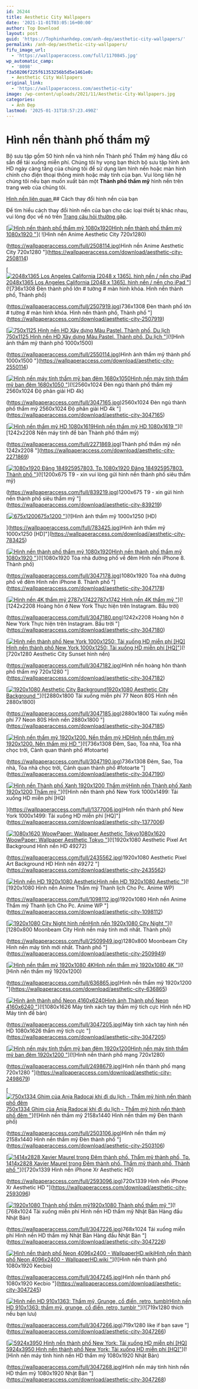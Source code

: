 ```yaml
---
id: 26244
title: Aesthetic City Wallpapers
date: '2021-11-01T03:05:16+00:00'
author: Top Download
layout: post
guid: 'https://Tophinhanhdep.com/anh-dep/aesthetic-city-wallpapers/'
permalink: /anh-dep/aesthetic-city-wallpapers/
fifu_image_url:
  - 'https://wallpaperaccess.com/full/1170845.jpg'
wp_automatic_camp:
  - '8098'
f3a50206f225f61353256b5d5e1461e0:
  - Aesthetic City Wallpapers
original_link:
  - 'https://wallpaperaccess.com/aesthetic-city'
image: /wp-content/uploads/2021/11/Aesthetic-City-Wallpapers.jpg
categories:
  - Ảnh Đẹp
lastmod: '2025-01-31T18:57:23.490Z'
---
```

# Hình nền thành phố thẩm mỹ

Bộ sưu tập gồm 50 hình nền và hình nền Thành phố Thẩm mỹ hàng đầu có sẵn để tải xuống miễn phí. Chúng tôi hy vọng bạn thích bộ sưu tập hình ảnh HD ngày càng tăng của chúng tôi để sử dụng làm hình nền hoặc màn hình chính cho điện thoại thông minh hoặc máy tính của bạn. Vui lòng liên hệ chúng tôi nếu bạn muốn xuất bản một **Thành phố thẩm mỹ** hình nền trên trang web của chúng tôi.

[Hình nền liên quan ](#related) ## Cách thay đổi hình nền của bạn

Để tìm hiểu cách thay đổi hình nền của bạn cho các loại thiết bị khác nhau, vui lòng đọc về nó trên [Trang câu hỏi thường gặp](https://tophinhanhdep.com/faq/).

  
[[![Hình nền thành phố thẩm mỹ 1080x1920](https://wallpaperaccess.com/full/1170845.jpg)Hình nền thành phố thẩm mỹ 1080x1920 "](https://wallpaperaccess.com/download/aesthetic-city-1170845)]( ![Hình nền Anime Aesthetic City 720x1280)

(https://wallpaperaccess.com/full/2508114.jpg)Hình nền Anime Aesthetic City 720x1280 "](https://wallpaperaccess.com/download/aesthetic-city-2508114)

[[![2048x1365 Los Angeles California [2048 x 1365].  hình nền / nền cho iPad](https://wallpaperaccess.com/full/698308.jpg)2048x1365 Los Angeles California \[2048 x 1365\]. hình nền / nền cho iPad "](https://wallpaperaccess.com/download/aesthetic-city-698308)](![736x1308 Đèn thành phố lớn # tường # màn hình khóa.  Hình nền thành phố, Thành phố)

(https://wallpaperaccess.com/full/2507919.jpg)736x1308 Đèn thành phố lớn # tường # màn hình khóa. Hình nền thành phố, Thành phố "](https://wallpaperaccess.com/download/aesthetic-city-2507919)

[[![750x1125 Hình nền HD Xây dựng Màu Pastel.  Thành phố, Du lịch](https://wallpaperaccess.com/full/1591897.jpg)750x1125 Hình nền HD Xây dựng Màu Pastel. Thành phố, Du lịch "](https://wallpaperaccess.com/download/aesthetic-city-1591897)](![Hình ảnh thẩm mỹ thành phố 1000x1500)

(https://wallpaperaccess.com/full/2550114.jpg)Hình ảnh thẩm mỹ thành phố 1000x1500 "](https://wallpaperaccess.com/download/aesthetic-city-2550114)

[[![Hình nền máy tính thẩm mỹ ban đêm 1680x1050](https://wallpaperaccess.com/full/1098110.jpg)Hình nền máy tính thẩm mỹ ban đêm 1680x1050 "](https://wallpaperaccess.com/download/aesthetic-city-1098110)](![2560x1024 Đèn ngủ thành phố thẩm mỹ 2560x1024 Độ phân giải HD 4k)

(https://wallpaperaccess.com/full/3047165.jpg)2560x1024 Đèn ngủ thành phố thẩm mỹ 2560x1024 Độ phân giải HD 4k "](https://wallpaperaccess.com/download/aesthetic-city-3047165)

[[![Hình nền thẩm mỹ HD 1080x1619](https://wallpaperaccess.com/full/3047167.jpg)Hình nền thẩm mỹ HD 1080x1619 "](https://wallpaperaccess.com/download/aesthetic-city-3047167)](![1242x2208 Nền máy tính để bàn Thành phố thẩm mỹ)

(https://wallpaperaccess.com/full/2271869.jpg)Thành phố thẩm mỹ nền 1242x2208 "](https://wallpaperaccess.com/download/aesthetic-city-2271869)

[[![1080x1920 Đăng 184925957803. Tp.](https://wallpaperaccess.com/full/2509969.jpg)1080x1920 Đăng 184925957803. Thành phố "](https://wallpaperaccess.com/download/aesthetic-city-2509969)](![1200x675 T9 - xin vui lòng gửi hình nền thành phố siêu thẩm mỹ)

(https://wallpaperaccess.com/full/839219.jpg)1200x675 T9 - xin gửi hình nền thành phố siêu thẩm mỹ "](https://wallpaperaccess.com/download/aesthetic-city-839219)

[[![675x1200 ](https://wallpaperaccess.com/full/3047172.jpg)675x1200 "](https://wallpaperaccess.com/download/aesthetic-city-3047172)](![Hình ảnh thẩm mỹ 1000x1250 [HD)

](https://wallpaperaccess.com/full/783425.jpg)Hình ảnh thẩm mỹ 1000x1250 \[HD\]"](https://wallpaperaccess.com/download/aesthetic-city-783425)

[[![Hình nền thành phố thẩm mỹ 1080x1920](https://wallpaperaccess.com/full/3047173.jpg)Hình nền thành phố thẩm mỹ 1080x1920 "](https://wallpaperaccess.com/download/aesthetic-city-3047173)](![1080x1920 Tòa nhà đường phố về đêm Hình nền iPhone 8.  Thành phố)

(https://wallpaperaccess.com/full/3047178.jpg)1080x1920 Tòa nhà đường phố về đêm Hình nền iPhone 8. Thành phố "](https://wallpaperaccess.com/download/aesthetic-city-3047178)

[[![Hình nền 4K thẩm mỹ 2787x1742](https://wallpaperaccess.com/full/1170774.jpg)2787x1742 Hình nền 4K thẩm mỹ "](https://wallpaperaccess.com/download/aesthetic-city-1170774)](![1242x2208 Hoàng hôn ở New York Thực hiện trên Instagram.  Bầu trời)

(https://wallpaperaccess.com/full/3047180.png)1242x2208 Hoàng hôn ở New York Thực hiện trên Instagram. Bầu trời "](https://wallpaperaccess.com/download/aesthetic-city-3047180)

[[![Hình nền thành phố New York 1000x1250: Tải xuống HD miễn phí [HQ]](https://wallpaperaccess.com/full/1419872.jpg)Hình nền thành phố New York 1000x1250: Tải xuống HD miễn phí \[HQ\]"](https://wallpaperaccess.com/download/aesthetic-city-1419872)](![720x1280 Aesthetic City Sunset hình nền)

(https://wallpaperaccess.com/full/3047182.jpg)Hình nền hoàng hôn thành phố thẩm mỹ 720x1280 "](https://wallpaperaccess.com/download/aesthetic-city-3047182)

[[![1920x1080 Aesthetic City Background](https://wallpaperaccess.com/full/2705430.jpg)1920x1080 Aesthetic City Background "](https://wallpaperaccess.com/download/aesthetic-city-2705430)](![2880x1800 Tải xuống miễn phí 77 Neon 80S Hình nền 2880x1800)

(https://wallpaperaccess.com/full/3047185.jpg)2880x1800 Tải xuống miễn phí 77 Neon 80S Hình nền 2880x1800 "](https://wallpaperaccess.com/download/aesthetic-city-3047185)

[[![Hình nền thẩm mỹ 1920x1200.  Nền thẩm mỹ HD](https://wallpaperaccess.com/full/1614107.jpg)Hình nền thẩm mỹ 1920x1200. Nền thẩm mỹ HD "](https://wallpaperaccess.com/download/aesthetic-city-1614107)](![736x1308 Đêm, Sao, Tòa nhà, Tòa nhà chọc trời, Cảnh quan thành phố #fotoarte)

(https://wallpaperaccess.com/full/3047190.jpg)736x1308 Đêm, Sao, Tòa nhà, Tòa nhà chọc trời, Cảnh quan thành phố #fotoarte "](https://wallpaperaccess.com/download/aesthetic-city-3047190)

[[![Hình nền Thành phố Xanh 1920x1200 Thẩm mỹ](https://wallpaperaccess.com/full/3047192.jpg)Hình nền Thành phố Xanh 1920x1200 Thẩm mỹ "](https://wallpaperaccess.com/download/aesthetic-city-3047192)](![Hình nền thành phố New York 1000x1499: Tải xuống HD miễn phí [HQ)

](https://wallpaperaccess.com/full/1377006.jpg)Hình nền thành phố New York 1000x1499: Tải xuống HD miễn phí \[HQ\]"](https://wallpaperaccess.com/download/aesthetic-city-1377006)

[[![1080x1620 WoowPaper: Wallpaper Aesthetic Tokyo](https://wallpaperaccess.com/full/2128342.jpg)1080x1620 WoowPaper: Wallpaper Aesthetic Tokyo "](https://wallpaperaccess.com/download/aesthetic-city-2128342)](![1920x1080 Aesthetic Pixel Art Background Hình nền HD 49272)

(https://wallpaperaccess.com/full/2435562.jpg)1920x1080 Aesthetic Pixel Art Background HD Hình nền 49272 "](https://wallpaperaccess.com/download/aesthetic-city-2435562)

[[![Hình nền HD 1920x1080 Aesthetic](https://wallpaperaccess.com/full/3047196.jpg)Hình nền HD 1920x1080 Aesthetic "](https://wallpaperaccess.com/download/aesthetic-city-3047196)](![1920x1080 Hình nền Anime Thẩm mỹ Thanh lịch Cho Pc.  Anime WP)

(https://wallpaperaccess.com/full/1098112.jpg)1920x1080 Hình nền Anime Thẩm mỹ Thanh lịch Cho Pc. Anime WP "](https://wallpaperaccess.com/download/aesthetic-city-1098112)

[[![1920x1080 City Night hình nền](https://wallpaperaccess.com/full/2508086.jpg)Hình nền 1920x1080 City Night "](https://wallpaperaccess.com/download/aesthetic-city-2508086)](![1280x800 Moonbeam City Hình nền máy tính mới nhất.  Thành phố)

(https://wallpaperaccess.com/full/2509949.jpg)1280x800 Moonbeam City Hình nền máy tính mới nhất. Thành phố "](https://wallpaperaccess.com/download/aesthetic-city-2509949)

[[![Hình nền thẩm mỹ 1920x1080 4K](https://wallpaperaccess.com/full/1941110.jpg)Hình nền thẩm mỹ 1920x1080 4K "](https://wallpaperaccess.com/download/aesthetic-city-1941110)](![Hình nền thẩm mỹ 1920x1200)

(https://wallpaperaccess.com/full/636865.jpg)Hình nền thẩm mỹ 1920x1200 "](https://wallpaperaccess.com/download/aesthetic-city-636865)

[[![Hình ảnh thành phố Neon 4160x6240](https://wallpaperaccess.com/full/2507956.jpg)Hình ảnh Thành phố Neon 4160x6240 "](https://wallpaperaccess.com/download/aesthetic-city-2507956)](![1080x1626 Máy tính xách tay thẩm mỹ tích cực Hình nền HD Máy tính để bàn)

(https://wallpaperaccess.com/full/3047205.jpg)Máy tính xách tay hình nền HD 1080x1626 thẩm mỹ tích cực "](https://wallpaperaccess.com/download/aesthetic-city-3047205)

[[![Hình nền máy tính thẩm mỹ ban đêm 1920x1200](https://wallpaperaccess.com/full/1098116.jpg)Hình nền máy tính thẩm mỹ ban đêm 1920x1200 "](https://wallpaperaccess.com/download/aesthetic-city-1098116)](![Hình nền thành phố mạng 720x1280)

(https://wallpaperaccess.com/full/2498679.jpg)Hình nền thành phố mạng 720x1280 "](https://wallpaperaccess.com/download/aesthetic-city-2498679)

[[![750x1334 Ghim của Anja Radocaj khi đi du lịch - Thẩm mỹ hình nền thành phố đêm](https://wallpaperaccess.com/full/3047207.jpg)750x1334 Ghim của Anja Radocaj khi đi du lịch - Thẩm mỹ hình nền thành phố đêm "](https://wallpaperaccess.com/download/aesthetic-city-3047207)](![Hình nền thẩm mỹ 2158x1440 Hình nền thẩm mỹ Đèn thành phố)

(https://wallpaperaccess.com/full/2503106.jpg)Hình nền thẩm mỹ 2158x1440 Hình nền thẩm mỹ Đèn thành phố "](https://wallpaperaccess.com/download/aesthetic-city-2503106)

[[![1414x2828 Xavier Maurel trong Đêm thành phố.  Thẩm mỹ thành phố, Tp.](https://wallpaperaccess.com/full/2507953.jpg)1414x2828 Xavier Maurel trong Đêm thành phố. Thẩm mỹ thành phố, Thành phố "](https://wallpaperaccess.com/download/aesthetic-city-2507953)](![720x1339 Hình nền iPhone Xr Aesthetic HD)

(https://wallpaperaccess.com/full/2593096.jpg)720x1339 Hình nền iPhone Xr Aesthetic HD "](https://wallpaperaccess.com/download/aesthetic-city-2593096)

[[![1920x1080 Thành phố thẩm mỹ](https://wallpaperaccess.com/full/3047222.jpg)1920x1080 Thành phố thẩm mỹ "](https://wallpaperaccess.com/download/aesthetic-city-3047222)](![768x1024 Tải xuống miễn phí Hình nền HD thẩm mỹ Nhật Bản Hàng đầu Nhật Bản)

(https://wallpaperaccess.com/full/3047226.jpg)768x1024 Tải xuống miễn phí Hình nền HD thẩm mỹ Nhật Bản Hàng đầu Nhật Bản "](https://wallpaperaccess.com/download/aesthetic-city-3047226)

[[![Hình nền thành phố Neon 4096x2400 - WallpaperHD.wiki](https://wallpaperaccess.com/full/3047227.jpg)Hình nền thành phố Neon 4096x2400 - WallpaperHD.wiki "](https://wallpaperaccess.com/download/aesthetic-city-3047227)](![Hình nền thành phố 1080x1920 Kecbio)

(https://wallpaperaccess.com/full/3047245.jpg)Hình nền thành phố 1080x1920 Kecbio "](https://wallpaperaccess.com/download/aesthetic-city-3047245)

[[![Hình nền HD 910x1363: Thẩm mỹ, Grunge, cổ điển, retro, tumblr](https://wallpaperaccess.com/full/2550359.jpg)Hình nền HD 910x1363: thẩm mỹ, grunge, cổ điển, retro, tumblr "](https://wallpaperaccess.com/download/aesthetic-city-2550359)](![719x1280 thích nếu bạn lưu)

(https://wallpaperaccess.com/full/3047266.jpg)719x1280 like if bạn save "](https://wallpaperaccess.com/download/aesthetic-city-3047266)

[[![5924x3950 Hình nền thành phố New York: Tải xuống HD miễn phí [HQ]](https://wallpaperaccess.com/full/2835410.jpg)5924x3950 Hình nền thành phố New York: Tải xuống HD miễn phí \[HQ\]"](https://wallpaperaccess.com/download/aesthetic-city-2835410)](![Hình nền máy tính hình nền HD thẩm mỹ 1080x1920 Nhật Bản)

(https://wallpaperaccess.com/full/3047268.jpg)Hình nền máy tính hình nền HD thẩm mỹ 1080x1920 Nhật Bản "](https://wallpaperaccess.com/download/aesthetic-city-3047268)
